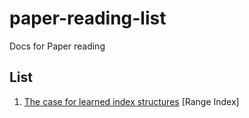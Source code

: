 # paper-reading-list
Docs for Paper reading

## List
1. [The case for learned index structures](https://arxiv.org/pdf/1712.01208v1.pdf) [Range Index]
